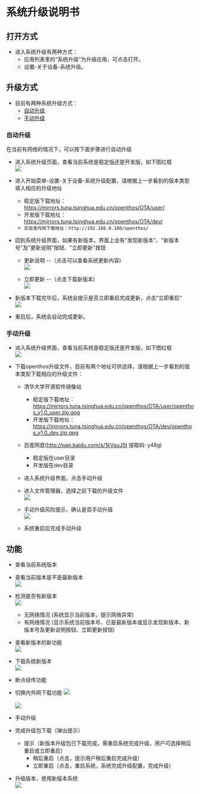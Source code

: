 # 系统升级说明书
## 打开方式
   - 进入系统升级有两种方式：
      - 应用列表里的“系统升级”为升级应用，可点击打开。
      - 设置-关于设备-系统升级。

## 升级方式
   - 目前有两种系统升级方式：
      - [自动升级](#自动升级)
      - [手动升级](#手动升级)

### 自动升级
在当前有网络的情况下，可以按下面步骤进行自动升级

   - 进入系统升级页面，查看当前系统是稳定版还是开发版，如下图红框  
![](pic/xitongshezhi/mupdate.png)
   
   - 进入开始菜单-设置-关于设备-系统升级配置，请根据上一步看到的版本类型填入相应的升级地址
      - 稳定版下载地址：https://mirrors.tuna.tsinghua.edu.cn/openthos/OTA/user/
      - 开发版下载地址：https://mirrors.tuna.tsinghua.edu.cn/openthos/OTA/dev/
      - `实验室内网下载地址：http://192.168.0.180/openthos/`
   
   - 回到系统升级界面，如果有新版本，界面上会有"发现新版本"、"新版本号"及"更新说明"按钮、"立即更新"按钮
      - 更新说明 --（点击可以查看系统更新内容)  
![](pic/shengji/update_instructions.png)

      - 立即更新 --（点击下载新版本)  
![](pic/shengji/ota_update.png)
   
   - 新版本下载完毕后，系统会提示是否立即重启完成更新，点击”立即重启“  
![](pic/shengji/ota_now_restart.png)
   - 重启后，系统会自动完成更新。

### 手动升级
   - 进入系统升级界面，查看当前系统是稳定版还是开发版，如下图红框  
![](pic/xitongshezhi/mupdate.png)

   - 下载openthos升级文件，目前有两个地址可供选择，请根据上一步看到的版本类型下载相应的升级文件：
      - 清华大学开源软件镜像站
         - 稳定版下载地址：https://mirrors.tuna.tsinghua.edu.cn/openthos/OTA/user/openthos_v1.0_user.zip.gpg
         - 开发版下载地址：https://mirrors.tuna.tsinghua.edu.cn/openthos/OTA/dev/openthos_v1.0_dev.zip.gpg
      - 百度网盘(http://pan.baidu.com/s/1kVauJ5t 提取码: y48g)
         - 稳定版在user目录
         - 开发版在dev目录
      - 进入系统升级界面，点击手动升级
      - 进入文件管理器，选择之前下载的升级文件  
![](pic/xitongshezhi/mupdate1.png)

      - 手动升级风险提示，确认是否手动升级  
![](pic/xitongshezhi/mupdate3.png)

      - 系统重启后完成手动升级

## 功能  
   - 查看当前系统版本
   - 查看当前版本是不是最新版本  
![](pic/shengji/shengji_banbenhao.png)

   - 检测是否有新版本  
![](pic/xitongshezhi/mupdate.png)

      - 无网络情况 (系统显示当前版本，提示网络异常)
      - 有网络情况 (显示系统当前版本号、已是最新版本或显示发现新版本、新版本号及更新说明按钮、立即更新按钮)
   - 查看新版本的新功能  
![](pic/shengji/update_instructions.png)

   - 下载系统新版本  
![](pic/shengji/ota_update.png)

   - 断点续传功能
   - 切换内外网下载功能
![](pic/shengji/tmp_4267-Screenshot_2017-03-14-15-15-5738969218.png)<br />  
![](pic/shengji/tmp_4267-ota005-1398370391.png)
   - 手动升级
   - 完成升级包下载（弹出提示）
      - 提示（新版本升级包已下载完成，需重启系统完成升级，用户可选择稍后重启或立即重启）
         - 稍后重启（点击，提示用户稍后重启完成升级）
         - 立即重启（点击，重启系统，系统完成升级配置，完成升级）
   - 升级版本，使用新版本系统  
![](pic/shengji/ota_now_restart.png)
